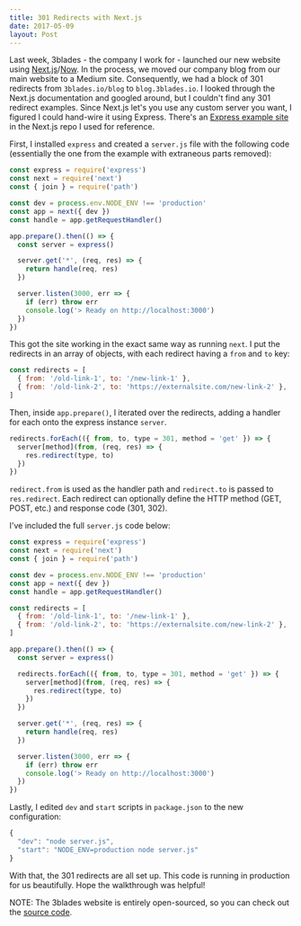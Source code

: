 ```yaml
---
title: 301 Redirects with Next.js
date: 2017-05-09
layout: Post
---
```


Last week, 3blades - the company I work for - launched our new website using [Next.js](https://github.com/zeit/next.js)/[Now](https://github.com/zeit/now-cli). In the process, we moved our company blog from our main website to a Medium site. Consequently, we had a block of 301 redirects from `3blades.io/blog` to `blog.3blades.io`. I looked through the Next.js documentation and googled around, but I couldn't find any 301 redirect examples. Since Next.js let's you use any custom server you want, I figured I could hand-wire it using Express. There's an [Express example site](https://github.com/zeit/next.js/tree/master/examples/custom-server-express) in the Next.js repo I used for reference.

First, I installed `express` and created a `server.js` file with the following code (essentially the one from the example with extraneous parts removed):

```javascript
const express = require('express')
const next = require('next')
const { join } = require('path')

const dev = process.env.NODE_ENV !== 'production'
const app = next({ dev })
const handle = app.getRequestHandler()

app.prepare().then(() => {
  const server = express()

  server.get('*', (req, res) => {
    return handle(req, res)
  })

  server.listen(3000, err => {
    if (err) throw err
    console.log('> Ready on http://localhost:3000')
  })
})
```

This got the site working in the exact same way as running `next`. I put the redirects in an array of objects, with each redirect having a `from` and `to` key:

```javascript
const redirects = [
  { from: '/old-link-1', to: '/new-link-1' },
  { from: '/old-link-2', to: 'https://externalsite.com/new-link-2' },
]
```

Then, inside `app.prepare()`, I iterated over the redirects, adding a handler for each onto the express instance `server`.

```javascript
redirects.forEach(({ from, to, type = 301, method = 'get' }) => {
  server[method](from, (req, res) => {
    res.redirect(type, to)
  })
})
```

`redirect.from` is used as the handler path and `redirect.to` is passed to `res.redirect`. Each redirect can optionally define the HTTP method (GET, POST, etc.) and response code (301, 302).

I've included the full `server.js` code below:

```javascript
const express = require('express')
const next = require('next')
const { join } = require('path')

const dev = process.env.NODE_ENV !== 'production'
const app = next({ dev })
const handle = app.getRequestHandler()

const redirects = [
  { from: '/old-link-1', to: '/new-link-1' },
  { from: '/old-link-2', to: 'https://externalsite.com/new-link-2' },
]

app.prepare().then(() => {
  const server = express()

  redirects.forEach(({ from, to, type = 301, method = 'get' }) => {
    server[method](from, (req, res) => {
      res.redirect(type, to)
    })
  })

  server.get('*', (req, res) => {
    return handle(req, res)
  })

  server.listen(3000, err => {
    if (err) throw err
    console.log('> Ready on http://localhost:3000')
  })
})
```

Lastly, I edited `dev` and `start` scripts in `package.json` to the new configuration:

```javascript
{
  "dev": "node server.js",
  "start": "NODE_ENV=production node server.js"
}
```

With that, the 301 redirects are all set up. This code is running in production for us beautifully. Hope the walkthrough was helpful!

NOTE: The 3blades website is entirely open-sourced, so you can check out the [source code](https://github.com/3Blades/www-site).
